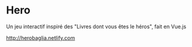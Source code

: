 # Hero
Un jeu interactif inspiré des "Livres dont vous êtes le héros", fait en Vue.js

http://herobaglia.netlify.com
